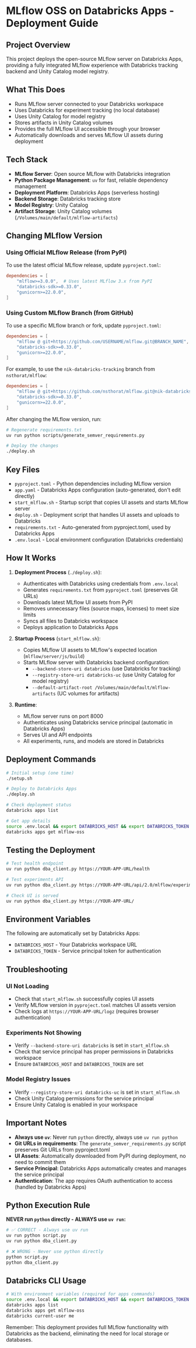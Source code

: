 # MLflow OSS on Databricks Apps - Deployment Guide

## Project Overview

This project deploys the open-source MLflow server on Databricks Apps, providing a fully integrated MLflow experience with Databricks tracking backend and Unity Catalog model registry.

## What This Does

- Runs MLflow server connected to your Databricks workspace
- Uses Databricks for experiment tracking (no local database)
- Uses Unity Catalog for model registry
- Stores artifacts in Unity Catalog volumes
- Provides the full MLflow UI accessible through your browser
- Automatically downloads and serves MLflow UI assets during deployment

## Tech Stack

- **MLflow Server**: Open source MLflow with Databricks integration
- **Python Package Management**: `uv` for fast, reliable dependency management
- **Deployment Platform**: Databricks Apps (serverless hosting)
- **Backend Storage**: Databricks tracking store
- **Model Registry**: Unity Catalog
- **Artifact Storage**: Unity Catalog volumes (`/Volumes/main/default/mlflow-artifacts`)

## Changing MLflow Version

### Using Official MLflow Release (from PyPI)
To use the latest official MLflow release, update `pyproject.toml`:
```toml
dependencies = [
    "mlflow>=3.0.0",  # Uses latest MLflow 3.x from PyPI
    "databricks-sdk>=0.33.0",
    "gunicorn>=22.0.0",
]
```

### Using Custom MLflow Branch (from GitHub)
To use a specific MLflow branch or fork, update `pyproject.toml`:
```toml
dependencies = [
    "mlflow @ git+https://github.com/USERNAME/mlflow.git@BRANCH_NAME",
    "databricks-sdk>=0.33.0",
    "gunicorn>=22.0.0",
]
```

For example, to use the `nik-databricks-tracking` branch from `nsthorat/mlflow`:
```toml
dependencies = [
    "mlflow @ git+https://github.com/nsthorat/mlflow.git@nik-databricks-tracking",
    "databricks-sdk>=0.33.0",
    "gunicorn>=22.0.0",
]
```

After changing the MLflow version, run:
```bash
# Regenerate requirements.txt
uv run python scripts/generate_semver_requirements.py

# Deploy the changes
./deploy.sh
```

## Key Files

- `pyproject.toml` - Python dependencies including MLflow version
- `app.yaml` - Databricks Apps configuration (auto-generated, don't edit directly)
- `start_mlflow.sh` - Startup script that copies UI assets and starts MLflow server
- `deploy.sh` - Deployment script that handles UI assets and uploads to Databricks
- `requirements.txt` - Auto-generated from pyproject.toml, used by Databricks Apps
- `.env.local` - Local environment configuration (Databricks credentials)

## How It Works

1. **Deployment Process** (`./deploy.sh`):
   - Authenticates with Databricks using credentials from `.env.local`
   - Generates `requirements.txt` from `pyproject.toml` (preserves Git URLs)
   - Downloads latest MLflow UI assets from PyPI
   - Removes unnecessary files (source maps, licenses) to meet size limits
   - Syncs all files to Databricks workspace
   - Deploys application to Databricks Apps

2. **Startup Process** (`start_mlflow.sh`):
   - Copies MLflow UI assets to MLflow's expected location (`mlflow/server/js/build`)
   - Starts MLflow server with Databricks backend configuration:
     - `--backend-store-uri databricks` (use Databricks for tracking)
     - `--registry-store-uri databricks-uc` (use Unity Catalog for model registry)
     - `--default-artifact-root /Volumes/main/default/mlflow-artifacts` (UC volumes for artifacts)

3. **Runtime**:
   - MLflow server runs on port 8000
   - Authenticates using Databricks service principal (automatic in Databricks Apps)
   - Serves UI and API endpoints
   - All experiments, runs, and models are stored in Databricks

## Deployment Commands

```bash
# Initial setup (one time)
./setup.sh

# Deploy to Databricks Apps
./deploy.sh

# Check deployment status
databricks apps list

# Get app details
source .env.local && export DATABRICKS_HOST && export DATABRICKS_TOKEN
databricks apps get mlflow-oss
```

## Testing the Deployment

```bash
# Test health endpoint
uv run python dba_client.py https://YOUR-APP-URL/health

# Test experiments API
uv run python dba_client.py https://YOUR-APP-URL/api/2.0/mlflow/experiments/search POST '{}'

# Check UI is served
uv run python dba_client.py https://YOUR-APP-URL/
```

## Environment Variables

The following are automatically set by Databricks Apps:
- `DATABRICKS_HOST` - Your Databricks workspace URL
- `DATABRICKS_TOKEN` - Service principal token for authentication

## Troubleshooting

### UI Not Loading
- Check that `start_mlflow.sh` successfully copies UI assets
- Verify MLflow version in `pyproject.toml` matches UI assets version
- Check logs at `https://YOUR-APP-URL/logz` (requires browser authentication)

### Experiments Not Showing
- Verify `--backend-store-uri databricks` is set in `start_mlflow.sh`
- Check that service principal has proper permissions in Databricks workspace
- Ensure `DATABRICKS_HOST` and `DATABRICKS_TOKEN` are set

### Model Registry Issues
- Verify `--registry-store-uri databricks-uc` is set in `start_mlflow.sh`
- Check Unity Catalog permissions for the service principal
- Ensure Unity Catalog is enabled in your workspace

## Important Notes

- **Always use `uv`**: Never run `python` directly, always use `uv run python`
- **Git URLs in requirements**: The `generate_semver_requirements.py` script preserves Git URLs from pyproject.toml
- **UI Assets**: Automatically downloaded from PyPI during deployment, no need to commit them
- **Service Principal**: Databricks Apps automatically creates and manages the service principal
- **Authentication**: The app requires OAuth authentication to access (handled by Databricks Apps)

## Python Execution Rule

**NEVER run `python` directly - ALWAYS use `uv run`:**

```bash
# ✅ CORRECT - Always use uv run
uv run python script.py
uv run python dba_client.py

# ❌ WRONG - Never use python directly
python script.py
python dba_client.py
```

## Databricks CLI Usage

```bash
# With environment variables (required for apps commands)
source .env.local && export DATABRICKS_HOST && export DATABRICKS_TOKEN
databricks apps list
databricks apps get mlflow-oss
databricks current-user me
```

Remember: This deployment provides full MLflow functionality with Databricks as the backend, eliminating the need for local storage or databases.